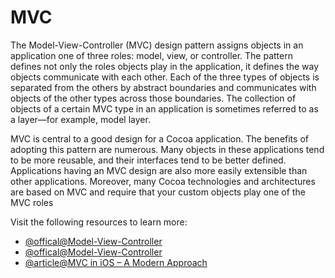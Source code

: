 # MVC

The Model-View-Controller (MVC) design pattern assigns objects in an application one of three roles: model, view, or controller. The pattern defines not only the roles objects play in the application, it defines the way objects communicate with each other. Each of the three types of objects is separated from the others by abstract boundaries and communicates with objects of the other types across those boundaries. The collection of objects of a certain MVC type in an application is sometimes referred to as a layer—for example, model layer.

MVC is central to a good design for a Cocoa application. The benefits of adopting this pattern are numerous. Many objects in these applications tend to be more reusable, and their interfaces tend to be better defined. Applications having an MVC design are also more easily extensible than other applications. Moreover, many Cocoa technologies and architectures are based on MVC and require that your custom objects play one of the MVC roles

Visit the following resources to learn more:

- [@offical@Model-View-Controller](https://developer.apple.com/library/archive/documentation/General/Conceptual/DevPedia-CocoaCore/MVC.html)
- [@offical@Model-View-Controller](https://developer.apple.com/library/archive/documentation/General/Conceptual/CocoaEncyclopedia/Model-View-Controller/Model-View-Controller.html)
- [@article@MVC in iOS – A Modern Approach](https://www.kodeco.com/1000705-model-view-controller-mvc-in-ios-a-modern-approach)
